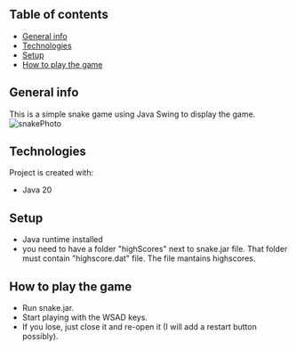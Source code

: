 ## Table of contents

- [General info](#general-info)
- [Technologies](#technologies)
- [Setup](#setup)
- [How to play the game](#how-to-play-the-game)

## General info

This is a simple snake game using Java Swing to display the game.
![snakePhoto](https://user-images.githubusercontent.com/111003692/234359532-0368b514-c419-4ff9-b5c5-904d4f2f58a1.png)

## Technologies

Project is created with:

- Java 20

## Setup

- Java runtime installed
- you need to have a folder "highScores" next to snake.jar file. That folder must contain "highscore.dat" file. The file mantains highscores.

## How to play the game

- Run snake.jar.
- Start playing with the WSAD keys.
- If you lose, just close it and re-open it (I will add a restart button possibly).
